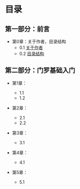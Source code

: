 # 目录

## 第一部分：前言

- 第0章：关于作者，目录结构
	- 0.1 [关于作者](00.1.md)
	- 0.2 [目录结构](00.2.md)

## 第二部分：门罗基础入门

- 第1章：
	- 1.1 [](01.1.md)
	- 1.2 [](01.2.md)

- 第2章：
	- 2.1 [](02.1.md)
	- 2.2 [](02.2.md)

- 第3章：[](03.0.md)
	- 3.1 [](03.1.md)

- 第4章：
	- 4.1 [](04.1.md)

- 第5章：[](05.0.md)
	- 5.1 [](05.1.md)
